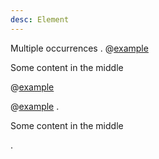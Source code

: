 ```yaml
---
desc: Element
---
```


Multiple occurrences
.
@[example](button1)

Some content in the middle

@[example](button2)

@[example](button3)
.
<example-button1/>
<p>Some content in the middle</p>
<example-button2/>
<example-button3/>
.
